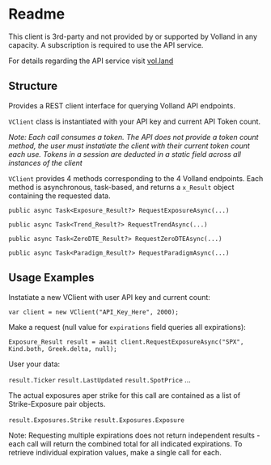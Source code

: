 # Readme

This client is 3rd-party and not provided by or supported by Volland in any capacity.  A subscription is required to use the API service.

For details regarding the API service visit [vol.land](https://www.vol.land/API/)

## Structure

Provides a REST client interface for querying Volland API endpoints.

`VClient` class is instantiated with your API key and current API Token count.

*Note: Each call consumes a token.  The API does not provide a token count method, the user must instatiate the client with their current token count each use.
Tokens in a session are deducted in a static field across all instances of the client*

`VClient` provides 4 methods corresponding to the 4 Volland endpoints.  Each method is asynchronous, task-based, and returns a `x_Result` object containing the requested data.

`public async Task<Exposure_Result?> RequestExposureAsync(...)`

`public async Task<Trend_Result?> RequestTrendAsync(...)`

`public async Task<ZeroDTE_Result?> RequestZeroDTEAsync(...)`

`public async Task<Paradigm_Result?> RequestParadigmAsync(...)`

## Usage Examples

Instatiate a new VClient with user API key and current count:

`var client = new VClient("API_Key_Here", 2000);`

Make a request (null value for `expirations` field queries all expirations):

`Exposure_Result result = await client.RequestExposureAsync("SPX", Kind.both, Greek.delta, null);`

User your data:

`result.Ticker`
`result.LastUpdated`
`result.SpotPrice`
...

The actual exposures aper strike for this call are contained as a list of Strike-Exposure pair objects.

`result.Exposures.Strike`
`result.Exposures.Exposure`

Note: Requesting multiple expirations does not return independent results - each call will return the combined total for all indicated expirations.  To retrieve individual expiration values, make a single call for each.
